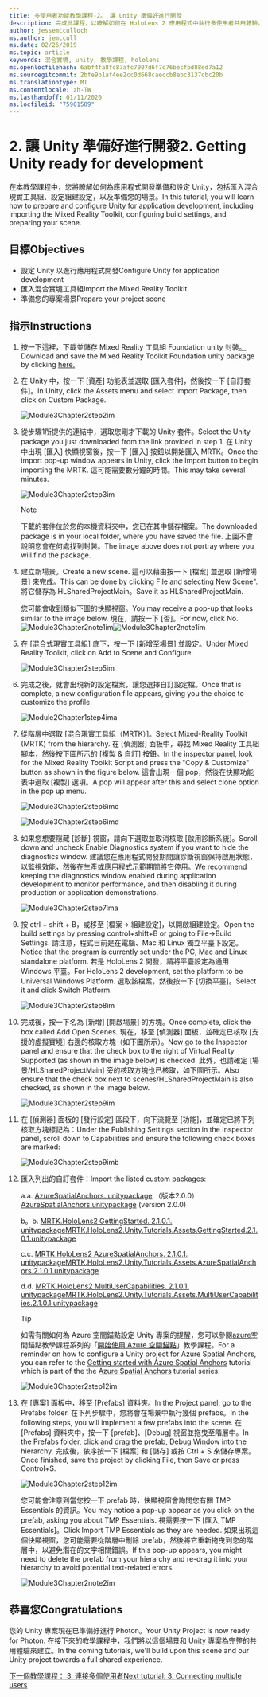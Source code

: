 ```yaml
---
title: 多使用者功能教學課程-2。 讓 Unity 準備好進行開發
description: 完成此課程，以瞭解如何在 HoloLens 2 應用程式中執行多使用者共用體驗。
author: jessemcculloch
ms.author: jemccull
ms.date: 02/26/2019
ms.topic: article
keywords: 混合實境, unity, 教學課程, hololens
ms.openlocfilehash: 6abf4fa8fc87afc7007d6f7c76becfbd88ed7a12
ms.sourcegitcommit: 2bfe9b1af4ee2cc0d668caeccb8ebc3137cbc20b
ms.translationtype: MT
ms.contentlocale: zh-TW
ms.lasthandoff: 01/11/2020
ms.locfileid: "75901509"
---
```

# <a name="2-getting-unity-ready-for-development"></a><span data-ttu-id="c8ab4-105">2. 讓 Unity 準備好進行開發</span><span class="sxs-lookup"><span data-stu-id="c8ab4-105">2. Getting Unity ready for development</span></span>

<span data-ttu-id="c8ab4-106">在本教學課程中，您將瞭解如何為應用程式開發準備和設定 Unity，包括匯入混合現實工具組、設定組建設定，以及準備您的場景。</span><span class="sxs-lookup"><span data-stu-id="c8ab4-106">In this tutorial, you will learn how to prepare and configure Unity for application development, including importing the Mixed Reality Toolkit, configuring build settings, and preparing your scene.</span></span>

## <a name="objectives"></a><span data-ttu-id="c8ab4-107">目標</span><span class="sxs-lookup"><span data-stu-id="c8ab4-107">Objectives</span></span>

* <span data-ttu-id="c8ab4-108">設定 Unity 以進行應用程式開發</span><span class="sxs-lookup"><span data-stu-id="c8ab4-108">Configure Unity for application development</span></span>
* <span data-ttu-id="c8ab4-109">匯入混合實境工具組</span><span class="sxs-lookup"><span data-stu-id="c8ab4-109">Import the Mixed Reality Toolkit</span></span>
* <span data-ttu-id="c8ab4-110">準備您的專案場景</span><span class="sxs-lookup"><span data-stu-id="c8ab4-110">Prepare your project scene</span></span>

## <a name="instructions"></a><span data-ttu-id="c8ab4-111">指示</span><span class="sxs-lookup"><span data-stu-id="c8ab4-111">Instructions</span></span>

1. <span data-ttu-id="c8ab4-112">按一下這裡，下載並儲存 Mixed Reality 工具組 Foundation unity 封裝[。](https://github.com/microsoft/MixedRealityToolkit-Unity/releases/download/v2.1.0/Microsoft.MixedReality.Toolkit.Unity.Foundation.2.1.0.unitypackage)</span><span class="sxs-lookup"><span data-stu-id="c8ab4-112">Download and save the Mixed Reality Toolkit Foundation unity package by clicking [here.](https://github.com/microsoft/MixedRealityToolkit-Unity/releases/download/v2.1.0/Microsoft.MixedReality.Toolkit.Unity.Foundation.2.1.0.unitypackage)</span></span>

2. <span data-ttu-id="c8ab4-113">在 Unity 中，按一下 [資產] 功能表並選取 [匯入套件]，然後按一下 [自訂套件]。</span><span class="sxs-lookup"><span data-stu-id="c8ab4-113">In Unity, click the Assets menu and select Import Package, then click on Custom Package.</span></span>

    ![Module3Chapter2step2im](images/module3chapter2step2im.PNG)

3. <span data-ttu-id="c8ab4-115">從步驟1所提供的連結中，選取您剛才下載的 Unity 套件。</span><span class="sxs-lookup"><span data-stu-id="c8ab4-115">Select the Unity package you just downloaded from the link provided in step 1.</span></span> <span data-ttu-id="c8ab4-116">在 Unity 中出現 [匯入] 快顯視窗後，按一下 [匯入] 按鈕以開始匯入 MRTK。</span><span class="sxs-lookup"><span data-stu-id="c8ab4-116">Once the import pop-up window appears in Unity, click the Import button to begin importing the MRTK.</span></span> <span data-ttu-id="c8ab4-117">這可能需要數分鐘的時間。</span><span class="sxs-lookup"><span data-stu-id="c8ab4-117">This may take several minutes.</span></span>

    ![Module3Chapter2step3im](images/module3chapter2step3im.PNG)

    >[!NOTE]
    ><span data-ttu-id="c8ab4-119">下載的套件位於您的本機資料夾中，您已在其中儲存檔案。</span><span class="sxs-lookup"><span data-stu-id="c8ab4-119">The downloaded package is in your local folder, where you have saved the file.</span></span> <span data-ttu-id="c8ab4-120">上圖不會說明您會在何處找到封裝。</span><span class="sxs-lookup"><span data-stu-id="c8ab4-120">The image above does not portray where you will find the package.</span></span>

4. <span data-ttu-id="c8ab4-121">建立新場景。</span><span class="sxs-lookup"><span data-stu-id="c8ab4-121">Create a new scene.</span></span> <span data-ttu-id="c8ab4-122">這可以藉由按一下 [檔案] 並選取 [新增場景] 來完成。</span><span class="sxs-lookup"><span data-stu-id="c8ab4-122">This can be done by clicking File and selecting New Scene".</span></span> <span data-ttu-id="c8ab4-123">將它儲存為 HLSharedProjectMain。</span><span class="sxs-lookup"><span data-stu-id="c8ab4-123">Save it as HLSharedProjectMain.</span></span>

    <span data-ttu-id="c8ab4-124">您可能會收到類似下圖的快顯視窗。</span><span class="sxs-lookup"><span data-stu-id="c8ab4-124">You may receive a pop-up that looks similar to the image below.</span></span> <span data-ttu-id="c8ab4-125">現在，請按一下 [否]。</span><span class="sxs-lookup"><span data-stu-id="c8ab4-125">For now, click No.</span></span>
    <span data-ttu-id="c8ab4-126">![Module3Chapter2note1im](images/module3chapter2note1im.PNG)</span><span class="sxs-lookup"><span data-stu-id="c8ab4-126">![Module3Chapter2note1im](images/module3chapter2note1im.PNG)</span></span>

5. <span data-ttu-id="c8ab4-127">在 [混合式現實工具組] 底下，按一下 [新增至場景] 並設定。</span><span class="sxs-lookup"><span data-stu-id="c8ab4-127">Under Mixed Reality Toolkit, click on Add to Scene and Configure.</span></span>

    ![Module3Chapter2step5im](images/module3chapter2step5im.PNG)

6. <span data-ttu-id="c8ab4-129">完成之後，就會出現新的設定檔案，讓您選擇自訂設定檔。</span><span class="sxs-lookup"><span data-stu-id="c8ab4-129">Once that is complete, a new configuration file appears, giving you the choice to customize the profile.</span></span>

    ![Module2Chapter1step4ima](images/Module2Chapter1step4ima.PNG)

7. <span data-ttu-id="c8ab4-131">從階層中選取 [混合現實工具組（MRTK）]。</span><span class="sxs-lookup"><span data-stu-id="c8ab4-131">Select Mixed-Reality Toolkit (MRTK) from the  hierarchy.</span></span> <span data-ttu-id="c8ab4-132">在 [偵測器] 面板中，尋找 Mixed Reality 工具組腳本，然後按下圖所示的 [複製 & 自訂] 按鈕。</span><span class="sxs-lookup"><span data-stu-id="c8ab4-132">In the inspector panel, look for the Mixed Reality Toolkit Script and press the "Copy & Customize" button  as shown in the figure below.</span></span>  <span data-ttu-id="c8ab4-133">這會出現一個 pop，然後在快顯功能表中選取 [複製] 選項。</span><span class="sxs-lookup"><span data-stu-id="c8ab4-133">A pop will appear after this and select clone option in the pop up menu.</span></span>

    ![Module3Chapter2step6imc](images/module3chapter2step6imc.PNG)

    ![Module3Chapter2step6imd](images/module3chapter2step6imd.PNG)

8. <span data-ttu-id="c8ab4-136">如果您想要隱藏 [診斷] 視窗，請向下選取並取消核取 [啟用診斷系統]。</span><span class="sxs-lookup"><span data-stu-id="c8ab4-136">Scroll down and uncheck Enable Diagnostics system if you want to hide the diagnostics window.</span></span> <span data-ttu-id="c8ab4-137">建議您在應用程式開發期間讓診斷視窗保持啟用狀態，以監視效能，然後在生產或應用程式示範期間將它停用。</span><span class="sxs-lookup"><span data-stu-id="c8ab4-137">We recommend keeping the diagnostics window enabled during application development to monitor performance, and then disabling it during production or application demonstrations.</span></span> 

    ![Module3Chapter2step7ima](images/module3chapter2step7ima.PNG)

9. <span data-ttu-id="c8ab4-139">按 ctrl + shift + B，或移至 [檔案-> 組建設定]，以開啟組建設定。</span><span class="sxs-lookup"><span data-stu-id="c8ab4-139">Open the build settings by pressing control+shift+B or going to File->Build Settings.</span></span> <span data-ttu-id="c8ab4-140">請注意，程式目前是在電腦、Mac 和 Linux 獨立平臺下設定。</span><span class="sxs-lookup"><span data-stu-id="c8ab4-140">Notice that the program is currently set under the PC, Mac and Linux standalone platform.</span></span> <span data-ttu-id="c8ab4-141">若是 HoloLens 2 開發，請將平臺設定為通用 Windows 平臺。</span><span class="sxs-lookup"><span data-stu-id="c8ab4-141">For HoloLens 2 development, set the platform to be Universal Windows Platform.</span></span> <span data-ttu-id="c8ab4-142">選取該檔案，然後按一下 [切換平臺]。</span><span class="sxs-lookup"><span data-stu-id="c8ab4-142">Select it and click Switch Platform.</span></span>

    ![Module3Chapter2step8im](images/module3chapter2step8im.PNG)

10. <span data-ttu-id="c8ab4-144">完成後，按一下名為 [新增] [開啟場景] 的方塊。</span><span class="sxs-lookup"><span data-stu-id="c8ab4-144">Once complete, click the box called Add Open Scenes.</span></span> <span data-ttu-id="c8ab4-145">現在，移至 [偵測器] 面板，並確定已核取 [支援的虛擬實境] 右邊的核取方塊（如下圖所示）。</span><span class="sxs-lookup"><span data-stu-id="c8ab4-145">Now go to the Inspector panel and ensure that the check box to the right of Virtual Reality Supported (as shown in the image below) is checked.</span></span> <span data-ttu-id="c8ab4-146">此外，也請確定 [場景/HLSharedProjectMain] 旁的核取方塊也已核取，如下圖所示。</span><span class="sxs-lookup"><span data-stu-id="c8ab4-146">Also ensure that the check box next to scenes/HLSharedProjectMain is also checked, as shown in the image below.</span></span>

    ![Module3Chapter2step9im](images/module3chapter2step9im.PNG)

11. <span data-ttu-id="c8ab4-148">在 [偵測器] 面板的 [發行設定] 區段下，向下流覽至 [功能]，並確定已將下列核取方塊標記為：</span><span class="sxs-lookup"><span data-stu-id="c8ab4-148">Under the Publishing Settings section in the Inspector panel, scroll down to Capabilities and ensure the following check boxes are marked:</span></span>

    ![Module3Chapter2step9imb](images/module3chapter2step9imb.PNG)

12. <span data-ttu-id="c8ab4-150">匯入列出的自訂套件：</span><span class="sxs-lookup"><span data-stu-id="c8ab4-150">Import the listed custom packages:</span></span>

    <span data-ttu-id="c8ab4-151">a.</span><span class="sxs-lookup"><span data-stu-id="c8ab4-151">a.</span></span> <span data-ttu-id="c8ab4-152">[AzureSpatialAnchors. unitypackage](https://github.com/Azure/azure-spatial-anchors-samples/releases/download/v2.0.0/AzureSpatialAnchors.unitypackage) （版本2.0.0）</span><span class="sxs-lookup"><span data-stu-id="c8ab4-152">[AzureSpatialAnchors.unitypackage](https://github.com/Azure/azure-spatial-anchors-samples/releases/download/v2.0.0/AzureSpatialAnchors.unitypackage) (version 2.0.0)</span></span>

    <span data-ttu-id="c8ab4-153">b。</span><span class="sxs-lookup"><span data-stu-id="c8ab4-153">b.</span></span> [<span data-ttu-id="c8ab4-154">MRTK.HoloLens2 GettingStarted. 2.1.0.1. unitypackage</span><span class="sxs-lookup"><span data-stu-id="c8ab4-154">MRTK.HoloLens2.Unity.Tutorials.Assets.GettingStarted.2.1.0.1.unitypackage</span></span>](https://github.com/microsoft/MixedRealityLearning/releases/download/getting-started-v2.1.0.1/MRTK.HoloLens2.Unity.Tutorials.Assets.GettingStarted.2.1.0.1.unitypackage)

    <span data-ttu-id="c8ab4-155">c.</span><span class="sxs-lookup"><span data-stu-id="c8ab4-155">c.</span></span> [<span data-ttu-id="c8ab4-156">MRTK.HoloLens2 AzureSpatialAnchors. 2.1.0.1. unitypackage</span><span class="sxs-lookup"><span data-stu-id="c8ab4-156">MRTK.HoloLens2.Unity.Tutorials.Assets.AzureSpatialAnchors.2.1.0.1.unitypackage</span></span>](https://github.com/microsoft/MixedRealityLearning/releases/download/azure-spatial-anchors-v2.1.0.1/MRTK.HoloLens2.Unity.Tutorials.Assets.AzureSpatialAnchors.2.1.0.1.unitypackage)

    <span data-ttu-id="c8ab4-157">d.</span><span class="sxs-lookup"><span data-stu-id="c8ab4-157">d.</span></span> [<span data-ttu-id="c8ab4-158">MRTK.HoloLens2 MultiUserCapabilities. 2.1.0.1. unitypackage</span><span class="sxs-lookup"><span data-stu-id="c8ab4-158">MRTK.HoloLens2.Unity.Tutorials.Assets.MultiUserCapabilities.2.1.0.1.unitypackage</span></span>](https://github.com/microsoft/MixedRealityLearning/releases/download/multi-user-capabilities-v2.1.0.1/MRTK.HoloLens2.Unity.Tutorials.Assets.MultiUserCapabilities.2.1.0.1.unitypackage)

    >[!TIP]
    ><span data-ttu-id="c8ab4-159">如需有關如何為 Azure 空間錨點設定 Unity 專案的提醒，您可以參閱[azure](https://docs.microsoft.com/windows/mixed-reality/mrlearning-asa-ch1)空間錨點教學課程系列的「[開始使用 Azure 空間錨點](https://docs.microsoft.com/windows/mixed-reality/mrlearning-asa-ch1)」教學課程。</span><span class="sxs-lookup"><span data-stu-id="c8ab4-159">For a reminder on how to configure a Unity project for Azure Spatial Anchors, you can refer to the [Getting started with Azure Spatial Anchors](https://docs.microsoft.com/windows/mixed-reality/mrlearning-asa-ch1) tutorial which is part of the the [Azure Spatial Anchors](https://docs.microsoft.com/windows/mixed-reality/mrlearning-asa-ch1) tutorial series.</span></span>

    ![Module3Chapter2step12im](images/module3chapter2step11im.PNG)

13. <span data-ttu-id="c8ab4-161">在 [專案] 面板中，移至 [Prefabs] 資料夾。</span><span class="sxs-lookup"><span data-stu-id="c8ab4-161">In the Project panel, go to the Prefabs folder.</span></span> <span data-ttu-id="c8ab4-162">在下列步驟中，您將會在場景中執行幾個 prefabs。</span><span class="sxs-lookup"><span data-stu-id="c8ab4-162">In the following steps, you will implement a few prefabs into the scene.</span></span> <span data-ttu-id="c8ab4-163">在 [Prefabs] 資料夾中，按一下 [prefab]、[Debug] 視窗並拖曳至階層中。</span><span class="sxs-lookup"><span data-stu-id="c8ab4-163">In the Prefabs folder, click and drag the prefab, Debug Window into the hierarchy.</span></span> <span data-ttu-id="c8ab4-164">完成後，依序按一下 [檔案] 和 [儲存] 或按 Ctrl + S 來儲存專案。</span><span class="sxs-lookup"><span data-stu-id="c8ab4-164">Once finished, save the project by clicking File, then Save or press Control+S.</span></span>

    ![Module3Chapter2step12im](images/module3chapter2step12im.PNG)

    <span data-ttu-id="c8ab4-166">您可能會注意到當您按一下 prefab 時，快顯視窗會詢問您有關 TMP Essentials 的資訊。</span><span class="sxs-lookup"><span data-stu-id="c8ab4-166">You may notice a pop-up appear as you click on the prefab, asking you about TMP Essentials.</span></span> <span data-ttu-id="c8ab4-167">視需要按一下 [匯入 TMP Essentials]。</span><span class="sxs-lookup"><span data-stu-id="c8ab4-167">Click Import TMP Essentials as they are needed.</span></span> <span data-ttu-id="c8ab4-168">如果出現這個快顯視窗，您可能需要從階層中刪除 prefab，然後將它重新拖曳到您的階層中，以避免潛在的文字相關錯誤。</span><span class="sxs-lookup"><span data-stu-id="c8ab4-168">If this pop-up appears, you might need to delete the prefab from your hierarchy and re-drag it into your hierarchy to avoid potential text-related errors.</span></span>

    ![Module3Chapter2note2im](images/module3chapter2note2im.PNG)

## <a name="congratulations"></a><span data-ttu-id="c8ab4-170">恭喜您</span><span class="sxs-lookup"><span data-stu-id="c8ab4-170">Congratulations</span></span>

<span data-ttu-id="c8ab4-171">您的 Unity 專案現在已準備好進行 Photon。</span><span class="sxs-lookup"><span data-stu-id="c8ab4-171">Your Unity Project is now ready for Photon.</span></span> <span data-ttu-id="c8ab4-172">在接下來的教學課程中，我們將以這個場景和 Unity 專案為完整的共用體驗來建立。</span><span class="sxs-lookup"><span data-stu-id="c8ab4-172">In the coming tutorials, we'll build upon this scene and our Unity project towards a full shared experience.</span></span>

<span data-ttu-id="c8ab4-173">[下一個教學課程： 3. 連接多個使用者](mrlearning-sharing(photon)-ch3.md)</span><span class="sxs-lookup"><span data-stu-id="c8ab4-173">[Next tutorial: 3. Connecting multiple users](mrlearning-sharing(photon)-ch3.md)</span></span>
